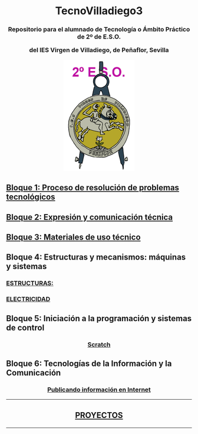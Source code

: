 <h1 align="center">TecnoVilladiego3</h1>

<h3 align="center"> Repositorio para el alumnado de Tecnología o Ámbito Práctico de 2º de E.S.O.

del IES Virgen de Villadiego,
de Peñaflor, Sevilla

![logo](img/logo_fondo_transparente200x300.png)
</h3>

## [Bloque 1: Proceso de resolución de problemas tecnológicos](1Proceso/readme.md)

## [Bloque 2: Expresión y comunicación técnica](2Expresion/readme.md)

## [Bloque 3: Materiales de uso técnico](3Materiales/readme.md)

## Bloque 4: Estructuras y mecanismos: máquinas y sistemas

### [ESTRUCTURAS:](4EstruMeca/Estructuras/readme.md)

### [ELECTRICIDAD](4EstruMeca/Electricidad/readme.md)


## Bloque 5: Iniciación a la programación y sistemas de control

<h3 align="center">

[Scratch](/5ProgSisCont/Scratch/readme.md)

</h3>


## Bloque 6: Tecnologías de la Información y la Comunicación

<h3 align="center">

[Publicando información en Internet](/6TIC/readme.md)

</h3>

***
<h2 align="center">

[PROYECTOS](/Proyectos/readme.md)

</h2>

***
